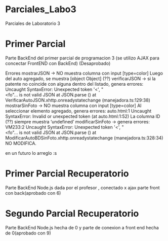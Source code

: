 # Parciales_Labo3
Parciales de Laboratorio 3 

# Primer Parcial
Parte BackEnd del primer parcial de programacion 3 (se utilizo AJAX para concectar FrontEND con BackEnd) (Desaprobado)

Errores
mostrarJSON -> NO muestra columna con input [type=color]
Luego del auto agregado, se muestra [object Object] (??)
verificarJSON -> si la patente no coincide con alguna dentro del listado, genera errores:
Uncaught SyntaxError: Unexpected token '<', "<br /> <fo"... is not valid JSON at JSON.parse (<anonymous>) at VerificarAutoJSON.xhttp.onreadystatechange (manejadora.ts:129:38)
mostrarSinFoto -> NO muestra columna con input [type=color]
Al seleccionar elemento agregado, genera errores:
auto.html:1 Uncaught SyntaxError: Invalid or unexpected token (at auto.html:1:52)
La columna ID (??) siempre muestra ‘undefined’
modificarSinFoto -> genera errores: VM233:2 Uncaught SyntaxError: Unexpected token '<', "
<br /> <fo"... is not valid JSON at JSON.parse (<anonymous>)
    at ModificarAutoBDSinFoto.xhttp.onreadystatechange (manejadora.ts:328:34)
NO MODIFICA.

en un futuro lo arreglo :s

# Primer Parcial Recuperatorio
Parte BackEnd Node.js dada por el profesor , conectado x ajax parte front con back(aprobado con 6)

# Segundo Parcial Recuperatorio
Parte BackEnd Node.js hecha de 0 y parte de conexion a front end hecha de 0(aprobado con 9)

